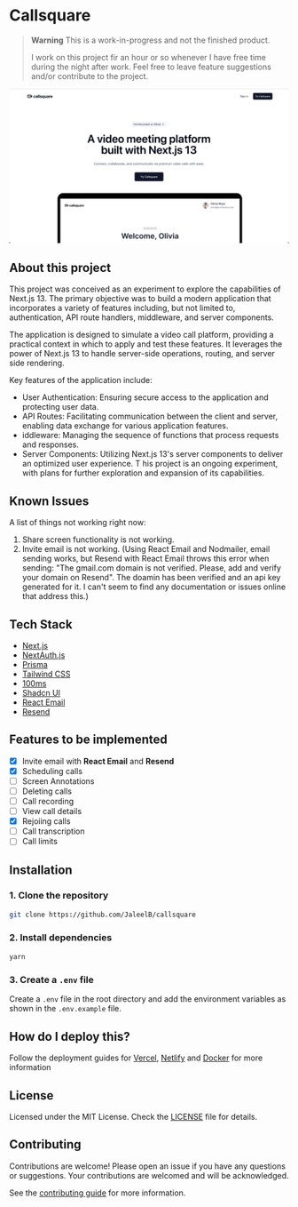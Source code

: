 # Callsquare

> **Warning**
> This is a work-in-progress and not the finished product.
>
> I work on this project fir an hour or so whenever I have free time during the night after work. Feel free to leave feature suggestions and/or contribute to the project.

[![Callsquare](./public/web-shot.png)](https://callsquare.jaleelbennett.com/)

## About this project

This project was conceived as an experiment to explore the capabilities of Next.js 13. The primary objective was to build a modern application that incorporates a variety of features including, but not limited to, authentication, API route handlers, middleware, and server components.

The application is designed to simulate a video call platform, providing a practical context in which to apply and test these features. It leverages the power of Next.js 13 to handle server-side operations, routing, and server side rendering.

Key features of the application include:

- User Authentication: Ensuring secure access to the application and protecting user data.
- API Routes: Facilitating communication between the client and server, enabling data exchange for various application features.
- iddleware: Managing the sequence of functions that process requests and responses.
- Server Components: Utilizing Next.js 13's server components to deliver an optimized user experience.
T
his project is an ongoing experiment, with plans for further exploration and expansion of its capabilities.

## Known Issues

A list of things not working right now:

1. Share screen functionality is not working.
2. Invite email is not working. (Using React Email and Nodmailer, email sending works, but Resend with React Email throws this error when sending: "The gmail.com domain is not verified. Please, add and verify your domain on Resend". The doamin has been verified and an api key generated for it. I can't seem to find any documentation or issues online that address this.)

## Tech Stack

- [Next.js](https://nextjs.org)
- [NextAuth.js](https://next-auth.js.org)
- [Prisma](https://prisma.io)
- [Tailwind CSS](https://tailwindcss.com)
- [100ms](https://100ms.live)
- [Shadcn UI](https://ui.shadcn.com)
- [React Email](https://react.email/)
- [Resend](https://resend.com/)

## Features to be implemented

- [x] Invite email with **React Email** and **Resend**
- [x] Scheduling calls
- [ ] Screen Annotations
- [ ] Deleting calls
- [ ] Call recording
- [ ] View call details
- [x] Rejoiing calls
- [ ] Call transcription
- [ ] Call limits

## Installation

### 1. Clone the repository

```bash
git clone https://github.com/JaleelB/callsquare
```

### 2. Install dependencies

```bash
yarn
```

### 3. Create a `.env` file

Create a `.env` file in the root directory and add the environment variables as shown in the `.env.example` file.

## How do I deploy this?

Follow the deployment guides for [Vercel](https://create.t3.gg/en/deployment/vercel), [Netlify](https://create.t3.gg/en/deployment/netlify) and [Docker](https://create.t3.gg/en/deployment/docker) for more information

## License

Licensed under the MIT License. Check the [LICENSE](./LICENSE) file for details.

## Contributing

Contributions are welcome! Please open an issue if you have any questions or suggestions. Your contributions are welcomed and will be acknowledged.

See the [contributing guide](./CONTRIBUTING.md) for more information.
